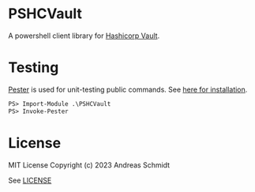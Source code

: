 # PSHCVault

A powershell client library for [Hashicorp Vault](vaultproject.io).

# Testing

[Pester](pester.dev) is used for unit-testing public commands. See [here for installation](https://pester.dev/docs/introduction/installation).

```ps
PS> Import-Module .\PSHCVault
PS> Invoke-Pester
```

# License

MIT License
Copyright (c) 2023 Andreas Schmidt

See [LICENSE](LICENSE)